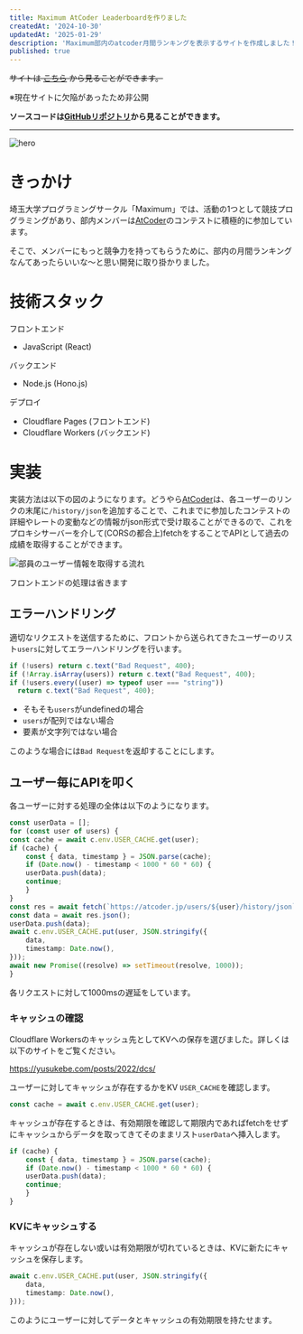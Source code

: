 ```yaml
---
title: Maximum AtCoder Leaderboardを作りました
createdAt: '2024-10-30'
updatedAt: '2025-01-29'
description: 'Maximum部内のatcoder月間ランキングを表示するサイトを作成しました！'
published: true
---
```


~~サイトは [こちら](#) から見ることができます。~~

※現在サイトに欠陥があったため非公開

**ソースコードは[GitHubリポジトリ](https://github.com/batora9/Maximum-AtCoder-Leaderboard)から見ることができます。**

--- 

![hero](/images/maximum-atcoder-leaderboard/hero.png)

# きっかけ

埼玉大学プログラミングサークル「Maximum」では、活動の1つとして競技プログラミングがあり、部内メンバーは[AtCoder](https://atcoder.jp/)のコンテストに積極的に参加しています。

そこで、メンバーにもっと競争力を持ってもらうために、部内の月間ランキングなんてあったらいいな～と思い開発に取り掛かりました。

# 技術スタック

フロントエンド
- JavaScript (React)

バックエンド
- Node.js (Hono.js)

デプロイ
- Cloudflare Pages (フロントエンド)
- Cloudflare Workers (バックエンド)

# 実装

実装方法は以下の図のようになります。どうやら[AtCoder](https://atcoder.jp)は、各ユーザーのリンクの末尾に`/history/json`を追加することで、これまでに参加したコンテストの詳細やレートの変動などの情報がjson形式で受け取ることができるので、これをプロキシサーバーを介して(CORSの都合上)fetchをすることでAPIとして過去の成績を取得することができます。

![部員のユーザー情報を取得する流れ](/images/maximum-atcoder-leaderboard/project-allview.png)

フロントエンドの処理は省きます

## エラーハンドリング

適切なリクエストを送信するために、フロントから送られてきたユーザーのリスト`users`に対してエラーハンドリングを行います。

```ts
if (!users) return c.text("Bad Request", 400);
if (!Array.isArray(users)) return c.text("Bad Request", 400);
if (!users.every((user) => typeof user === "string"))
  return c.text("Bad Request", 400);
```

- そもそも`users`がundefinedの場合
- `users`が配列ではない場合
- 要素が文字列ではない場合

このような場合には`Bad Request`を返却することにします。

## ユーザー毎にAPIを叩く

各ユーザーに対する処理の全体は以下のようになります。

```ts
const userData = [];
for (const user of users) {
const cache = await c.env.USER_CACHE.get(user);
if (cache) {
    const { data, timestamp } = JSON.parse(cache);
    if (Date.now() - timestamp < 1000 * 60 * 60) {
    userData.push(data);
    continue;
    }
}
const res = await fetch(`https://atcoder.jp/users/${user}/history/json`);
const data = await res.json();
userData.push(data);
await c.env.USER_CACHE.put(user, JSON.stringify({
    data,
    timestamp: Date.now(),
}));
await new Promise((resolve) => setTimeout(resolve, 1000));
}
```

各リクエストに対して1000msの遅延をしています。

### キャッシュの確認

Cloudflare Workersのキャッシュ先としてKVへの保存を選びました。詳しくは以下のサイトをご覧ください。

<https://yusukebe.com/posts/2022/dcs/>

ユーザーに対してキャッシュが存在するかをKV `USER_CACHE`を確認します。

```ts
const cache = await c.env.USER_CACHE.get(user);
```

キャッシュが存在するときは、有効期限を確認して期限内であればfetchをせずにキャッシュからデータを取ってきてそのままリスト`userData`へ挿入します。

```ts
if (cache) {
    const { data, timestamp } = JSON.parse(cache);
    if (Date.now() - timestamp < 1000 * 60 * 60) {
    userData.push(data);
    continue;
    }
}
```

### KVにキャッシュする

キャッシュが存在しない或いは有効期限が切れているときは、KVに新たにキャッシュを保存します。

```ts
await c.env.USER_CACHE.put(user, JSON.stringify({
    data,
    timestamp: Date.now(),
}));
```

このようにユーザーに対してデータとキャッシュの有効期限を持たせます。
